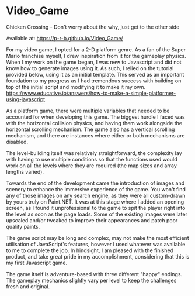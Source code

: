 # Video_Game
Chicken Crossing - Don't worry about the why, just get to the other side

Available at: https://p-r-b.github.io/Video_Game/

For my video game, I opted for a 2-D platform genre. As a fan of the Super Mario franchise myself, I drew inspiration from it for the gameplay physics. When I my work on the game began, I was new to Javascript and did not know how to generate images using it. As such, I relied on the tutorial provided below, using it as an initial template. This served as an important foundation to my progress as I had tremendous success with building on top of the initial script and modifying it to make it my own.
https://www.educative.io/answers/how-to-make-a-simple-platformer-using-javascript

As a platform game, there were multiple variables that needed to be accounted for when developing this game. The biggest hurdle I faced was with the horizontal collision physics, and having them work alongside the horizontal scrolling mechanism. The game also has a vertical scrolling mechanism, and there are instances where either or both mechanisms are disabled.

The level-building itself was relatively straightforward, the complexity lay with having to use multiple conditions so that the functions used would work on all the levels where they are required (the map sizes and array lengths varied).

Towards the end of the development came the introduction of images and scenery to enhance the immersive experience of the game. You won't find any of those images on any search engine, as they were all custom-drawn by yours truly on Paint.NET. It was at this stage where I added an opening screen, as I found it unprofessional to the game to spit the player right into the level as soon as the page loads.
Some of the existing images were later upscaled and/or tweaked to improve their appearances and patch poor quality paints.

The game script may be long and complex, may not make the most efficient utilisation of JavaScript's features, however I used whatever was available to me to complete the job. In hindsight, I am pleased with the finished product, and take great pride in my accomplishment, considering that this is my first Javascript game.

The game itself is adventure-based with three different "happy" endings. The gameplay mechanics slightly vary per level to keep the challenges fresh and original.
